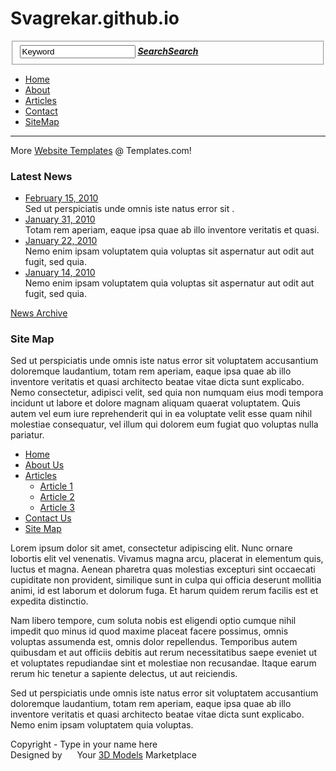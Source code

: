# Svagrekar.github.io
<!DOCTYPE html PUBLIC "-//W3C//DTD XHTML 1.0 Strict//EN" "http://www.w3.org/TR/xhtml1/DTD/xhtml1-strict.dtd">
<html xmlns="http://www.w3.org/1999/xhtml" xml:lang="en" lang="en">
<head>
<title>Pets | Site Map</title>
<meta http-equiv="Content-Type" content="text/html; charset=utf-8" />
<link href="style.css" rel="stylesheet" type="text/css" />
<script src="js/jquery-1.3.2.min.js" type="text/javascript"></script>
<script src="js/cufon-yui.js" type="text/javascript"></script>
<script src="js/cufon-replace.js" type="text/javascript"></script>
<script src="js/Myriad_Pro_400.font.js" type="text/javascript"></script>
<script src="js/Myriad_Pro_600.font.js" type="text/javascript"></script>
<!--[if lt IE 7]>
<script type="text/javascript" src="js/ie_png.js"></script>
<script type="text/javascript">ie_png.fix('.png');</script>
<![endif]-->
</head>
<body id="page6">
<div id="main">
  <!-- HEADER -->
  <div id="header">
    <div class="container">
      <div class="row-1">
        <div class="fleft">
          <form action="#" method="post" id="search-form">
            <fieldset>
              <div>
                <input type="text" value="Keyword" onfocus="if(this.value=='Keyword'){this.value=''}" onblur="if(this.value==''){this.value='Keyword'}" />
                <a href="#"><em><b>Search<span>Search</span></b></em></a> </div>
            </fieldset>
          </form>
        </div>
        <div class="fright">
          <ul>
            <li><a href="index.html">Home</a></li>
            <li><a href="about-us.html">About</a></li>
            <li><a href="articles.html">Articles</a></li>
            <li><a href="contact-us.html">Contact</a></li>
            <li class="last"><a href="sitemap.html">SiteMap</a></li>
          </ul>
        </div>
      </div>
      <hr>
      <div class="row-2">
        <div class="fleft"><a href="#"><img src="images/logo.gif" alt="" /></a></div>
        <div class="fright"><img src="images/slogan.gif" alt="" /><span><a href="#"><img src="images/button.gif" alt="" /></a></span></div>
      </div>
      <div class="extra"><img src="images/header-img.png" class="png" alt="" /></div>
    </div>
  </div>
  <!-- CONTENT -->
  <div id="content">
    <div class="inner_copy">More <a href="#">Website Templates</a> @ Templates.com!</div>
    <div class="container">
      <div class="indent">
        <div class="wrapper">
          <div class="col-1">
            <h3>Latest News</h3>
            <ul>
              <li><a href="#">February 15, 2010</a><br />
                Sed ut perspiciatis unde omnis iste natus error sit .</li>
              <li><a href="#">January 31, 2010</a><br />
                Totam rem aperiam, eaque ipsa quae ab illo inventore veritatis et quasi.</li>
              <li><a href="#">January 22, 2010</a><br />
                Nemo enim ipsam voluptatem quia voluptas sit aspernatur aut odit aut fugit, sed quia.</li>
              <li><a href="#">January 14, 2010</a><br />
                Nemo enim ipsam voluptatem quia voluptas sit aspernatur aut odit aut fugit, sed quia.</li>
            </ul>
            <a href="#">News Archive</a>
            <div class="banner"><a href="#"><img src="images/banner.png" alt="" class="png" /></a></div>
          </div>
          <div class="col-2">
            <div class="box">
              <div class="border-top">
                <div class="border-right">
                  <div class="border-bot">
                    <div class="border-left">
                      <div class="left-top-corner">
                        <div class="right-top-corner">
                          <div class="right-bot-corner">
                            <div class="left-bot-corner">
                              <div class="inner">
                                <h3 class="aligncenter">Site Map</h3>
                                <p>Sed ut perspiciatis unde omnis iste natus error sit voluptatem accusantium doloremque laudantium, totam rem aperiam, eaque ipsa quae ab illo inventore veritatis et quasi architecto beatae vitae dicta sunt explicabo. Nemo consectetur, adipisci velit, sed quia non numquam eius modi tempora incidunt ut labore et dolore magnam aliquam quaerat voluptatem. Quis autem vel eum iure reprehenderit qui in ea voluptate velit esse quam nihil molestiae consequatur, vel illum qui dolorem eum fugiat quo voluptas nulla pariatur.</p>
                                <ul class="list2">
                                  <li><a href="#">Home</a></li>
                                  <li><a href="#">About Us</a></li>
                                  <li><a href="#">Articles</a>
                                    <ul>
                                      <li><a href="article.html">Article 1</a></li>
                                      <li><a href="#">Article 2</a></li>
                                      <li><a href="#">Article 3</a></li>
                                    </ul>
                                  </li>
                                  <li><a href="#">Contact Us</a></li>
                                  <li><a href="#">Site Map</a></li>
                                </ul>
                                <p>Lorem ipsum dolor sit amet, consectetur adipiscing elit. Nunc ornare lobortis elit vel venenatis. Vivamus magna arcu, placerat in elementum quis, luctus et magna. Aenean pharetra quas molestias excepturi sint occaecati cupiditate non provident, similique sunt in culpa qui officia deserunt mollitia animi, id est laborum et dolorum fuga. Et harum quidem rerum facilis est et expedita distinctio.</p>
                                <p>Nam libero tempore, cum soluta nobis est eligendi optio cumque nihil impedit quo minus id quod maxime placeat facere possimus, omnis voluptas assumenda est, omnis dolor repellendus. Temporibus autem quibusdam et aut officiis debitis aut rerum necessitatibus saepe eveniet ut et voluptates repudiandae sint et molestiae non recusandae. Itaque earum rerum hic tenetur a sapiente delectus, ut aut reiciendis.</p>
                                <p class="p0">Sed ut perspiciatis unde omnis iste natus error sit voluptatem accusantium doloremque laudantium, totam rem aperiam, eaque ipsa quae ab illo inventore veritatis et quasi architecto beatae vitae dicta sunt explicabo. Nemo enim ipsam voluptatem quia voluptas.</p>
                              </div>
                            </div>
                          </div>
                        </div>
                      </div>
                    </div>
                  </div>
                </div>
              </div>
            </div>
          </div>
        </div>
      </div>
    </div>
  </div>
  <!-- FOOTER -->
  <div id="footer">
    <div class="container">
      <div class="indent">
        <div class="fleft">Copyright - Type in your name here</div>
        <div class="fright">Designed by &nbsp; <a href="http://www.templates.com"><img alt="" src="images/templates-logo.gif" /></a> &nbsp; Your <a href="http://www.templates.com/product/3d-models/">3D Models</a> Marketplace</div>
      </div>
    </div>
  </div>
</div>
<script type="text/javascript"> Cufon.now(); </script>
</body>
</html>
